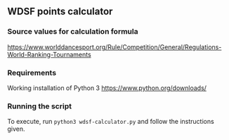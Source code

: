 ## WDSF points calculator

### Source values for calculation formula

https://www.worlddancesport.org/Rule/Competition/General/Regulations-World-Ranking-Tournaments

### Requirements

Working installation of Python 3 https://www.python.org/downloads/

### Running the script

To execute, run `python3 wdsf-calculator.py` and follow the instructions given.
